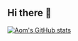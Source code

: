 ## Hi there 👋
[![Aom's GitHub stats](https://github-readme-stats.vercel.app/api?username=aomwankhede)](https://github.com/aomwankhede/github-readme-stats)
<!--
**aomwankhede/aomwankhede** is a ✨ _special_ ✨ repository because its `README.md` (this file) appears on your GitHub profile.

Here are some ideas to get you started:

- 🔭 I’m currently working on ...
- 🌱 I’m currently learning ...
- 👯 I’m looking to collaborate on ...
- 🤔 I’m looking for help with ...
- 💬 Ask me about ...
- 📫 How to reach me: ...
- 😄 Pronouns: ...
- ⚡ Fun fact: ...
-->
